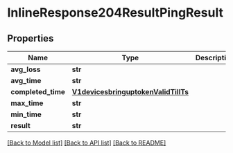 # InlineResponse204ResultPingResult

## Properties
Name | Type | Description | Notes
------------ | ------------- | ------------- | -------------
**avg_loss** | **str** |  | [optional] 
**avg_time** | **str** |  | [optional] 
**completed_time** | [**V1devicesbringuptokenValidTillTs**](V1devicesbringuptokenValidTillTs.md) |  | [optional] 
**max_time** | **str** |  | [optional] 
**min_time** | **str** |  | [optional] 
**result** | **str** |  | [optional] 

[[Back to Model list]](../README.md#documentation-for-models) [[Back to API list]](../README.md#documentation-for-api-endpoints) [[Back to README]](../README.md)

